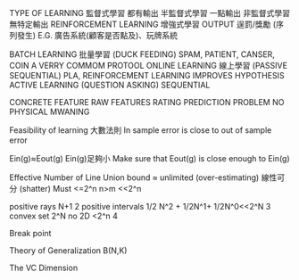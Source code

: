TYPE OF LEARNING
監督式學習
	都有輸出
半監督式學習
	一點輸出
非監督式學習
	無特定輸出
REINFORCEMENT LEARNING 增強式學習
OUTPUT 逞罰/獎勵 (序列發生)
E.G. 廣告系統(顧客是否點及)、玩牌系統

BATCH LEARNING 批量學習 (DUCK FEEDING)
	SPAM, PATIENT, CANSER, COIN 
	A VERRY COMMOM PROTOOL
ONLINE LEARNING 線上學習 (PASSIVE SEQUENTIAL)
	PLA, REINFORCEMENT LEARNING
	IMPROVES HYPOTHESIS
ACTIVE LEARNING (QUESTION ASKING) SEQUENTIAL

CONCRETE FEATURE 
RAW FEATURES
RATING PREDICTION PROBLEM
NO PHYSICAL MWANING 


Feasibility of learning 
大數法則
In sample error is close to out of sample error

Ein(g)≈Eout(g)
Ein(g)足夠小
Make sure that Eout(g) is close enough to Ein(g)

Effective Number of Line
Union bound ≈ unlimited (over-estimating)
線性可分 (shatter)
Must <=2^n 
n>m <<2^n 
 
positive rays N+1 2
positive intervals 1/2 N^2 + 1/2N^1+ 1/2N^0<<2^N 3
convex set 2^N no
2D <2^n 4

Break point

Theory of Generalization
B(N,K)

The VC Dimension  
